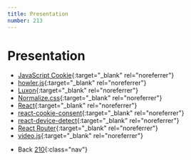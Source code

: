 ```yaml
---
title: Presentation
number: 213
---
```

# Presentation
* [JavaScript Cookie](https://github.com/js-cookie/js-cookie){:target="_blank" rel="noreferrer"}
* [howler.js](https://howlerjs.com/){:target="_blank" rel="noreferrer"}
* [Luxon](https://moment.github.io/luxon/){:target="_blank" rel="noreferrer"}
* [Normalize.css](https://necolas.github.io/normalize.css/){:target="_blank" rel="noreferrer"}
* [React](https://reactjs.org/){:target="_blank" rel="noreferrer"}
* [react-cookie-consent](https://github.com/Mastermindzh/react-cookie-consent){:target="_blank" rel="noreferrer"}
* [react-device-detect](https://github.com/duskload/react-device-detect#readme){:target="_blank" rel="noreferrer"}
* [React Router](https://github.com/remix-run/react-router){:target="_blank" rel="noreferrer"}
* [video.js](https://videojs.com/){:target="_blank" rel="noreferrer"}

<!-- -->
* Back [210](210){:class="nav"}
